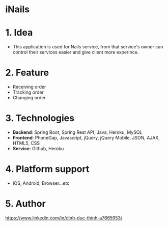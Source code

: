 # iNails

# 1. Idea

- This application is used for Nails service, from that service's owner can control their services easier and give client more experince.

# 2. Feature

- Receiving order <br />
- Tracking order <br />
- Changing order <br />

# 3. Technologies

- **Backend**: Spring Boot, Spring Rest API, Java, Heroku, MySQL <br />
- **Frontend**: PhoneGap, Javascript, jQuery, jQuery Mobile, JSON, AJAX, HTML5, CSS <br />
- **Service**: Github, Heroku <br />

# 4. Platform support

- iOS, Android, Browser...etc <br />

# 5. Author

https://www.linkedin.com/in/dinh-duc-thinh-a7665953/ 
